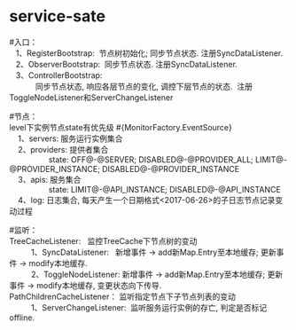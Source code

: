 # service-sate

#入口：<br>
    1、RegisterBootstrap:  节点树初始化; 同步节点状态.   注册SyncDataListener. <br>
    2、ObserverBootstrap:  同步节点状态.    注册SyncDataListener. <br>
    3、ControllerBootstrap:  <br>
             同步节点状态, 响应各层节点的变化, 调控下层节点的状态.  注册ToggleNodeListener和ServerChangeListener <br>

#节点： <br>
level下实例节点state有优先级 #{MonitorFactory.EventSource} <br>
     1、servers: 服务运行实例集合 <br>
     2、providers: 提供者集合 <br>
                    state: OFF@-@SERVER; DISABLED@-@PROVIDER_ALL; LIMIT@-@PROVIDER_INSTANCE; DISABLED@-@PROVIDER_INSTANCE <br>
     3、apis: 服务集合 <br>
                    state: LIMIT@-@API_INSTANCE;  DISABLED@-@API_INSTANCE <br>
     4、log: 日志集合, 每天产生一个日期格式<2017-06-26>的子日志节点记录变动过程 <br>

#监听： <br>
 TreeCacheListener:   监控TreeCache下节点树的变动 <br>
           1、SyncDataListener:   新增事件 -> add新Map.Entry至本地缓存; 更新事件 -> modify本地缓存. <br>
           2、ToggleNodeListener: 新增事件 -> add新Map.Entry至本地缓存; 更新事件 -> modify本地缓存, 变更状态向下传导. <br>
 PathChildrenCacheListener： 监听指定节点下子节点列表的变动 <br>
           1、ServerChangeListener:  监听服务运行实例的存亡, 判定是否标记offline. <br>
 
